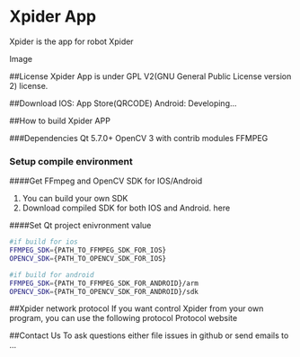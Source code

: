 # Xpider App
Xpider is the app for robot Xpider

Image

##License
Xpider App is under GPL V2(GNU General Public License version 2) license.

##Download
IOS: App Store(QRCODE)
Android: Developing...

##How to build Xpider APP

###Dependencies
Qt 5.7.0+
OpenCV 3 with contrib modules
FFMPEG

### Setup compile environment
####Get FFmpeg and OpenCV SDK for IOS/Android
1. You can build your own SDK
2. Download compiled SDK for both IOS and Android. here

####Set Qt project enivronment value

```bash
#if build for ios
FFMPEG_SDK={PATH_TO_FFMPEG_SDK_FOR_IOS}
OPENCV_SDK={PATH_TO_OPENCV_SDK_FOR_IOS}

#if build for android
FFMPEG_SDK={PATH_TO_FFMPEG_SDK_FOR_ANDROID}/arm
OPENCV_SDK={PATH_TO_OPENCV_SDK_FOR_ANDROID}/sdk
```

##Xpider network protocol
If you want control Xpider from your own program, you can use the following protocol
Protocol website

##Contact Us
To ask questions either file issues in github or send emails to ...